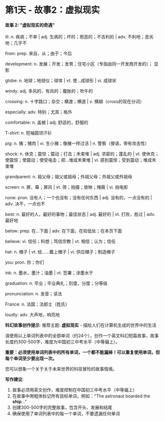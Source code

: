# 第1天 - 故事2：虚拟现实

#### 故事 2: "虚拟现实的奇遇"

ill: n. 疾病；不幸 | adj. 生病的；坏的；邪恶的；不吉利的 | adv. 不利地；恶劣地；几乎不

from: prep. 来自，从；由于；今后

development: n. 发展；开发；发育；住宅小区（专指由同一开发商开发的）； 显影

globe: n. 地球；地球仪；球体 | vt. 使…成球形 | vi. 成球状

windy: adj. 多风的，有风的；腹胀的；吹牛的

crossing: n. 十字路口；杂交；横渡；横道 | v. 横越（cross的现在分词）

especially: adv. 特别；尤其；格外

comfortable: n. 盖被 | adj. 舒适的，舒服的

T-shirt: n. 短袖圆领汗衫

pig: n. 猪；猪肉 | vi. 生小猪；像猪一样过活 | n. 警察（俚语，带有攻击性）

shock: n. 休克；震惊；震动；打击；禾束堆 | adj. 浓密的；蓬乱的 | vt. 使休克；使震惊；使震动；使受电击；把…堆成禾束堆 | vi. 感到震惊；受到震动；堆成禾束堆

grandparent: n. 祖父母；祖父或祖母；外祖父母；外祖父或外祖母

screen: n. 屏，幕；屏风 | vt. 筛；拍摄；放映；掩蔽 | vi. 拍电影

none: pron. 没有人；一个也没有；没有任何东西 | adj. 没有的，一点没有的 | adv. 决不，一点也不

best: n. 最好的人，最好的事物；最佳状态 | adj. 最好的 | vt. 打败，胜过 | adv. 最好地

below: prep. 在…下面 | adv. 在下面，在较低处；在本页下面

believe: vi. 信任；料想；笃信宗教 | vt. 相信；认为；信任

hat: n. 帽子 | vt. 给……戴上帽子 | vi. 供应帽子；制造帽子

you: pron. 你；你们

ink: n. 墨水，墨汁；油墨 | vt. 签署；涂墨水于

graduation: n. 毕业；毕业典礼；刻度，分度；分等级

pronunciation: n. 发音；读法

France: n. 法国；法郎士（姓氏）

loudly: adv. 大声地，响亮地

**科幻故事创作提示**:
推荐主题: **虚拟现实** - 描绘人们在计算机生成的世界中的生活

请使用以上单词列表中的全部单词（约24个），创作一个英文科幻短篇故事，故事长度约300-500字，难度为中国初三中考水平（中等偏上）。

**重要：必须使用单词列表中的所有单词，一个都不能漏掉！可以重复使用单词，但每个单词至少要出现一次。**

您可以想象一个关于关于未来世界的科技冒险的故事情境。

**写作建议**: 
1. 故事必须用英文创作，难度控制在中国初三中考水平（中等偏上）
2. 在故事中用粗体标记所有目标单词，例如："The astronaut boarded the **ship**..."
3. 创建300-500字的完整故事，包含开头、发展和结尾
4. 确保使用了单词列表中的每一个单词，不要遗漏任何单词
